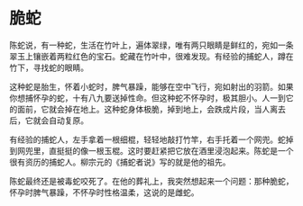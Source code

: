 # 脆蛇

陈蛇说，有一种蛇，生活在竹叶上，遍体翠绿，唯有两只眼睛是鲜红的，宛如一条翠玉上镶嵌着两粒红色的宝石。蛇藏在竹叶中，很难发现。有经验的捕蛇人，蹲在竹下，寻找蛇的眼睛。 

这种蛇是胎生，怀着小蛇时，脾气暴躁，能够在空中飞行，宛如射出的羽箭。如果你想捕怀孕的蛇，十有八九要送掉性命。但这种蛇不怀孕时，极其胆小。人一到它的面前，它就会掉在地上。这种蛇身体极脆，掉到地上，会跌成片段，当人离去后，它就会自动复原。 

有经验的捕蛇人，左手拿着一根细棍，轻轻地敲打竹竿，右手托着一个网兜。蛇掉到网兜里，直挺挺的像一根玉棍。这时要赶紧把它放在酒里浸泡起来。陈蛇是一个很有资历的捕蛇人。柳宗元的《捕蛇者说》写的就是他的祖先。 

陈蛇最终还是被毒蛇咬死了。在他的葬礼上，我突然想起来一个问题：那种脆蛇，怀孕时脾气暴躁，不怀孕时性格温柔，这说的是雌蛇。